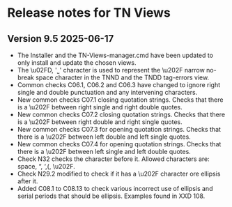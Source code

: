 # Release notes for TN Views

## Version 9.5 2025-06-17
- The Installer and the TN-Views-manager.cmd have been updated to only install and update the chosen views.
- The \u02FD, '˽' character is used to represent the \u202F narrow no-break space character in the TNND and the TNDD tag-errors view.
- Common checks C06.1, C06.2 and C06.3 have changed to ignore right single and double punctuation and any intervening characters.
- New common checks C07.1 closing quotation strings. Checks that there is a \u202F between right single and right double quotes.
- New common checks C07.2 closing quotation strings. Checks that there is a \u202F between right double and right single quotes.
- New common checks C07.3 for opening quotation strings. Checks that there is a \u202F between left double and left single quotes.
- New common checks C07.4 for opening quotation strings. Checks that there is a \u202F between left single and left double quotes.
- Check N32 checks the character before it. Allowed characters are: space,  “, ‘,(, \u202F. 
- Check N29.2 modified to check if it has a \u202F character ore ellipsis after it.
- Added C08.1 to C08.13 to check various incorrect use of ellipsis and serial periods that should be ellipsis. Examples found in XXD 108.

